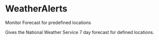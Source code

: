 # WeatherAlerts
 Monitor Forecast for predefined locations

Gives the National Weather Service 7 day forecast for defined locations.